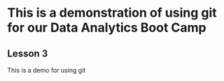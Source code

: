 # This is a demonstration of using git for our Data Analytics Boot Camp
## Lesson 3
This is a demo for using git

